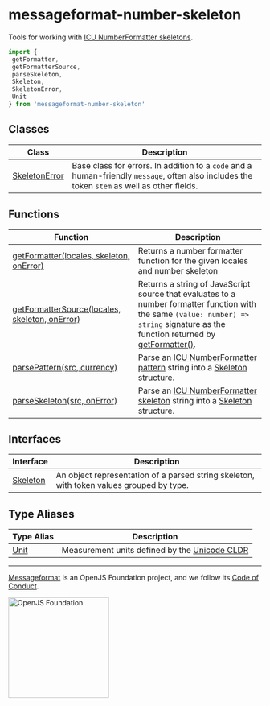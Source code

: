 # messageformat-number-skeleton

Tools for working with [ICU NumberFormatter skeletons](https://github.com/unicode-org/icu/blob/master/docs/userguide/format_parse/numbers/skeletons.md)<!-- -->.

```js
import {
 getFormatter,
 getFormatterSource,
 parseSkeleton,
 Skeleton,
 SkeletonError,
 Unit
} from 'messageformat-number-skeleton'

```

## Classes

|  Class | Description |
|  --- | --- |
|  [SkeletonError](https://github.com/messageformat/number-skeleton/blob/master/docs/messageformat-number-skeleton.skeletonerror.md) | Base class for errors. In addition to a <code>code</code> and a human-friendly <code>message</code>, often also includes the token <code>stem</code> as well as other fields. |

## Functions

|  Function | Description |
|  --- | --- |
|  [getFormatter(locales, skeleton, onError)](https://github.com/messageformat/number-skeleton/blob/master/docs/messageformat-number-skeleton.getformatter.md) | Returns a number formatter function for the given locales and number skeleton |
|  [getFormatterSource(locales, skeleton, onError)](https://github.com/messageformat/number-skeleton/blob/master/docs/messageformat-number-skeleton.getformattersource.md) | Returns a string of JavaScript source that evaluates to a number formatter function with the same <code>(value: number) =&gt; string</code> signature as the function returned by [getFormatter()](https://github.com/messageformat/number-skeleton/blob/master/docs/messageformat-number-skeleton.getformatter.md)<!-- -->. |
|  [parsePattern(src, currency)](https://github.com/messageformat/number-skeleton/blob/master/docs/messageformat-number-skeleton.parsepattern.md) | Parse an [ICU NumberFormatter pattern](http://unicode.org/reports/tr35/tr35-numbers.html#Number_Format_Patterns) string into a [Skeleton](https://github.com/messageformat/number-skeleton/blob/master/docs/messageformat-number-skeleton.skeleton.md) structure. |
|  [parseSkeleton(src, onError)](https://github.com/messageformat/number-skeleton/blob/master/docs/messageformat-number-skeleton.parseskeleton.md) | Parse an [ICU NumberFormatter skeleton](https://github.com/unicode-org/icu/blob/master/docs/userguide/format_parse/numbers/skeletons.md) string into a [Skeleton](https://github.com/messageformat/number-skeleton/blob/master/docs/messageformat-number-skeleton.skeleton.md) structure. |

## Interfaces

|  Interface | Description |
|  --- | --- |
|  [Skeleton](https://github.com/messageformat/number-skeleton/blob/master/docs/messageformat-number-skeleton.skeleton.md) | An object representation of a parsed string skeleton, with token values grouped by type. |

## Type Aliases

|  Type Alias | Description |
|  --- | --- |
|  [Unit](https://github.com/messageformat/number-skeleton/blob/master/docs/messageformat-number-skeleton.unit.md) | Measurement units defined by the [Unicode CLDR](https://github.com/unicode-org/cldr/blob/d4d77a2/common/validity/unit.xml) |

---

[Messageformat](https://messageformat.github.io/) is an OpenJS Foundation project, and we follow its [Code of Conduct](https://github.com/openjs-foundation/cross-project-council/blob/master/CODE_OF_CONDUCT.md).

<a href="https://openjsf.org">
<img width=200 alt="OpenJS Foundation" src="https://messageformat.github.io/messageformat/logo/openjsf.svg" />
</a>